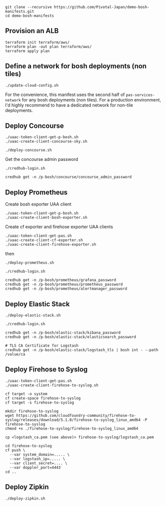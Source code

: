 ```
git clone --recursive https://github.com/Pivotal-Japan/demo-bosh-manifests.git
cd demo-bosh-manifests
```


## Provision an ALB

```
terraform init terraform/aws/
terraform plan -out plan terraform/aws/
terraform apply plan
```

## Define a network for bosh deployments (non tiles)

```
./update-cloud-config.sh
```

For the convenience, this manifest uses the second half of `pas-services-network` for any bosh deployments (non tiles).
For a production environment, I'd highly recommend to have a dedicated network for non-tile deployments.

## Deploy Concourse

```
./uaac-token-client-get-p-bosh.sh
./uaac-create-client-concourse-sky.sh
```


```
./deploy-concourse.sh
```


Get the concourse admin password


```
./credhub-login.sh

credhub get -n /p-bosh/concourse/concourse_admin_password
```

## Deploy Prometheus

Create bosh exporter UAA client

```
./uaac-token-client-get-p-bosh.sh
./uaac-create-client-bosh-exporter.sh
```

Create cf exporter and firehose exporter UAA clients

```
./uaac-token-client-get-pas.sh
./uaac-create-client-cf-exporter.sh
./uaac-create-client-firehose-exporter.sh
```


then 

```
./deploy-prometheus.sh
```

```
./credhub-login.sh

credhub get -n /p-bosh/prometheus/grafana_password
credhub get -n /p-bosh/prometheus/prometheus_password
credhub get -n /p-bosh/prometheus/alertmanager_password
```

## Deploy Elastic Stack


```
./deploy-elastic-stack.sh
```


```
./credhub-login.sh

credhub get -n /p-bosh/elastic-stack/kibana_password
credhub get -n /p-bosh/elastic-stack/elasticsearch_password

# TLS CA Certificate for Logstash
credhub get -n /p-bosh/elastic-stack/logstash_tls | bosh int - --path /value/ca
```

## Deploy Firehose to Syslog

```
./uaac-token-client-get-pas.sh 
./uaac-create-client-firehose-to-syslog.sh 
```

```
cf target -o system
cf create-space firehose-to-syslog
cf target -s firehose-to-syslog
```

```
mkdir firehose-to-syslog
wget https://github.com/cloudfoundry-community/firehose-to-syslog/releases/download/5.1.0/firehose-to-syslog_linux_amd64 -P firehose-to-syslog
chmod +x ./firehose-to-syslog/firehose-to-syslog_linux_amd64 

cp <logstash_ca.pem (see above)> firehose-to-syslog/logstash_ca.pem

cd firehose-to-syslog
cf push \
  --var system_domain=..... \
  --var logstash_ip=..... \
  --var client_secret=.... \
  --var doppler_port=4443
cd ..
```

## Deploy Zipkin


```
./deploy-zipkin.sh
```
